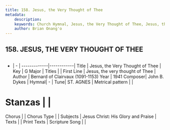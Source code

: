 ```yaml
---
title: 158. Jesus, the Very Thought of Thee
metadata:
    description: 
    keywords: Church Hymnal, Jesus, the Very Thought of Thee, Jesus, the very thought of Thee , 
    author: Brian Onang'o
---
```



## 158. JESUS, THE VERY THOUGHT OF THEE

```txt

```

- |   -  |
-------------|------------|
Title | Jesus, the Very Thought of Thee |
Key | G Major |
Titles |  |
First Line | Jesus, the very thought of Thee  |
Author | Bernard of Clairvaux (1091-1153)
Year | 1941
Composer| John B. Dykes |
Hymnal|  - |
Tune| ST. AGNES |
Metrical pattern | |
# Stanzas |  |
Chorus |  |
Chorus Type |  |
Subjects | Jesus Christ: His Glory and Praise |
Texts |  |
Print Texts | 
Scripture Song |  |
  
